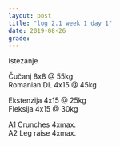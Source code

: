 ```yaml
---
layout: post
title: "log 2.1 week 1 day 1"
date: 2019-08-26
grade:
---
```


Istezanje

Čučanj 8x8 @ 55kg  
Romanian DL 4x15 @ 45kg   

Ekstenzija 4x15 @ 25kg    
Fleksija 4x15 @ 30kg       
     
A1 Crunches 4xmax.          
A2 Leg raise 4xmax.  
